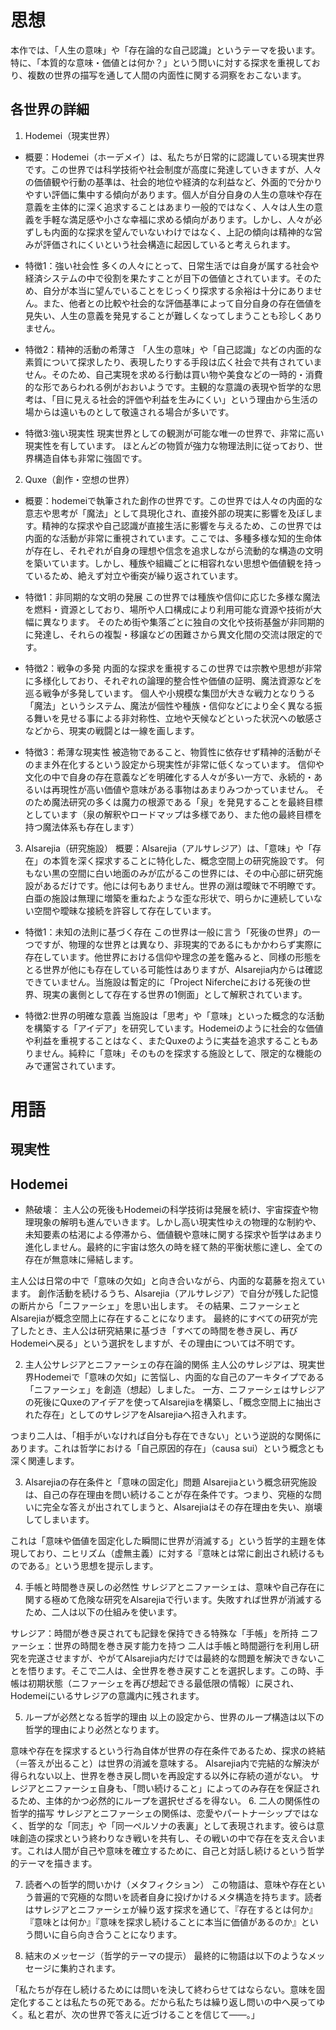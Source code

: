 # 思想
本作では、「人生の意味」や「存在論的な自己認識」というテーマを扱います。特に、「本質的な意味・価値とは何か？」という問いに対する探求を重視しており、複数の世界の描写を通して人間の内面性に関する洞察をおこないます。

## 各世界の詳細
1. Hodemei（現実世界）
- 概要：Hodemei（ホーデメイ）は、私たちが日常的に認識している現実世界です。この世界では科学技術や社会制度が高度に発達していきますが、人々の価値観や行動の基準は、社会的地位や経済的な利益など、外面的で分かりやすい評価に集中する傾向があります。個人が自分自身の人生の意味や存在意義を主体的に深く追求することはあまり一般的ではなく、人々は人生の意義を手軽な満足感や小さな幸福に求める傾向があります。しかし、人々が必ずしも内面的な探求を望んでいないわけではなく、上記の傾向は精神的な営みが評価されにくいという社会構造に起因していると考えられます。

- 特徴1：強い社会性
多くの人々にとって、日常生活では自身が属する社会や経済システムの中で役割を果たすことが目下の価値とされています。そのため、自分が本当に望んでいることをじっくり探求する余裕は十分にありません。また、他者との比較や社会的な評価基準によって自分自身の存在価値を見失い、人生の意義を発見することが難しくなってしまうことも珍しくありません。

- 特徴2：精神的活動の希薄さ
「人生の意味」や「自己認識」などの内面的な素質について探求したり、表現したりする手段は広く社会で共有されていません。そのため、自己実現を求める行動は買い物や美食などの一時的・消費的な形であらわれる例がおおいようです。主観的な意識の表現や哲学的な思考は、「目に見える社会的評価や利益を生みにくい」という理由から生活の場からは遠いものとして敬遠される場合が多いです。

- 特徴3:強い現実性
現実世界としての観測が可能な唯一の世界で、非常に高い現実性を有しています。
ほとんどの物質が強力な物理法則に従っており、世界構造自体も非常に強固です。

2. Quxe（創作・空想の世界）
- 概要：hodemeiで執筆された創作の世界です。この世界では人々の内面的な意志や思考が「魔法」として具現化され、直接外部の現実に影響を及ぼします。精神的な探求や自己認識が直接生活に影響を与えるため、この世界では内面的な活動が非常に重視されています。ここでは、多種多様な知的生命体が存在し、それぞれが自身の理想や信念を追求しながら流動的な構造の文明を築いています。しかし、種族や組織ごとに相容れない思想や価値観を持っているため、絶えず対立や衝突が繰り返されています。

- 特徴1：非同期的な文明の発展
この世界では種族や信仰に応じた多様な魔法を燃料・資源としており、場所や人口構成により利用可能な資源や技術が大幅に異なります。
そのため街や集落ごとに独自の文化や技術基盤が非同期的に発達し、それらの複製・移譲などの困難さから異文化間の交流は限定的です。

- 特徴2：戦争の多発
内面的な探求を重視するこの世界では宗教や思想が非常に多様化しており、それぞれの論理的整合性や価値の証明、魔法資源などを巡る戦争が多発しています。
個人や小規模な集団が大きな戦力となりうる「魔法」というシステム、魔法が個性や種族・信仰などにより全く異なる振る舞いを見せる事による非対称性、立地や天候などといった状況への敏感さなどから、現実の戦闘とは一線を画します。

- 特徴3：希薄な現実性
被造物であること、物質性に依存せず精神的活動がそのまま外在化するという設定から現実性が非常に低くなっています。
信仰や文化の中で自身の存在意義などを明確化する人々が多い一方で、永続的・あるいは再現性が高い価値や意味がある事物はあまりみつかっていません。
そのため魔法研究の多くは魔力の根源である「泉」を発見することを最終目標としています（泉の解釈やロードマップは多様であり、また他の最終目標を持つ魔法体系も存在します）

3. Alsarejia（研究施設）
概要：Alsarejia（アルサレジア）は、「意味」や「存在」の本質を深く探求することに特化した、概念空間上の研究施設です。
何もない黒の空間に白い地面のみが広がるこの世界には、その中心部に研究施設があるだけです。他には何もありません。世界の淵は曖昧で不明瞭です。
白亜の施設は無理に増築を重ねたような歪な形状で、明らかに連続していない空間や曖昧な接続を許容して存在しています。

- 特徴1：未知の法則に基づく存在
この世界は一般に言う「死後の世界」の一つですが、物理的な世界とは異なり、非現実的であるにもかかわらず実際に存在しています。他世界における信仰や理念の差を鑑みると、同様の形態をとる世界が他にも存在している可能性はありますが、Alsarejia内からは確認できていません。当施設は暫定的に「Project Nifercheにおける死後の世界、現実の裏側として存在する世界の1側面」として解釈されています。

- 特徴2:世界の明確な意義
当施設は「思考」や「意味」といった概念的な活動を構築する「アイデア」を研究しています。Hodemeiのように社会的な価値や利益を重視することはなく、またQuxeのように実益を追求することもありません。純粋に「意味」そのものを探求する施設として、限定的な機能のみで運営されています。


# 用語

## 現実性

## Hodemei
- 熱破壊：
主人公の死後もHodemeiの科学技術は発展を続け、宇宙探査や物理現象の解明も進んでいきます。しかし高い現実性ゆえの物理的な制約や、未知要素の枯渇による停滞から、価値観や意味に関する探求や哲学はあまり進化しません。最終的に宇宙は悠久の時を経て熱的平衡状態に達し、全ての存在が無意味に帰結します。



主人公は日常の中で「意味の欠如」と向き合いながら、内面的な葛藤を抱えています。
創作活動を続けるうち、Alsarejia（アルサレジア）で自分が残した記憶の断片から「ニファーシェ」を思い出します。
その結果、ニファーシェとAlsarejiaが概念空間上に存在することになります。
最終的にすべての研究が完了したとき、主人公は研究結果に基づき「すべての時間を巻き戻し、再びHodemeiへ戻る」という選択をしますが、その理由については不明です。


2. 主人公サレジアとニファーシェの存在論的関係
主人公のサレジアは、現実世界Hodemeiで「意味の欠如」に苦悩し、内面的な自己のアーキタイプである「ニファーシェ」を創造（想起）しました。
一方、ニファーシェはサレジアの死後にQuxeのアイデアを使ってAlsarejiaを構築し、「概念空間上に抽出された存在」としてのサレジアをAlsarejiaへ招き入れます。

つまり二人は、「相手がいなければ自分も存在できない」という逆説的な関係にあります。これは哲学における「自己原因的存在」（causa sui）という概念とも深く関連します。

3. Alsarejiaの存在条件と「意味の固定化」問題
Alsarejiaという概念研究施設は、自己の存在理由を問い続けることが存在条件です。つまり、究極的な問いに完全な答えが出されてしまうと、Alsarejiaはその存在理由を失い、崩壊してしまいます。

これは「意味や価値を固定化した瞬間に世界が消滅する」という哲学的主題を体現しており、ニヒリズム（虚無主義）に対する『意味とは常に創出され続けるものである』という思想を提示します。

4. 手帳と時間巻き戻しの必然性
サレジアとニファーシェは、意味や自己存在に関する極めて危険な研究をAlsarejiaで行います。失敗すれば世界が消滅するため、二人は以下の仕組みを使います。

サレジア：時間が巻き戻されても記録を保持できる特殊な「手帳」を所持
ニファーシェ：世界の時間を巻き戻す能力を持つ
二人は手帳と時間遡行を利用し研究を完遂させますが、やがてAlsarejia内だけでは最終的な問題を解決できないことを悟ります。そこで二人は、全世界を巻き戻すことを選択します。この時、手帳は初期状態（ニファーシェを再び想起できる最低限の情報）に戻され、Hodemeiにいるサレジアの意識内に残されます。

5. ループが必然となる哲学的理由
以上の設定から、世界のループ構造は以下の哲学的理由により必然となります。

意味や存在を探求するという行為自体が世界の存在条件であるため、探求の終結（＝答えが出ること）は世界の消滅を意味する。
Alsarejia内で完結的な解決が得られない以上、世界を巻き戻し問いを再設定する以外に存続の道がない。
サレジアとニファーシェ自身も、「問い続けること」によってのみ存在を保証されるため、主体的かつ必然的にループを選択せざるを得ない。
6. 二人の関係性の哲学的描写
サレジアとニファーシェの関係は、恋愛やパートナーシップではなく、哲学的な「同志」や「同一ペルソナの表裏」として表現されます。彼らは意味創造の探求という終わりなき戦いを共有し、その戦いの中で存在を支え合います。これは人間が自己や意味を確立するために、自己と対話し続けるという哲学的テーマを描きます。

7. 読者への哲学的問いかけ（メタフィクション）
この物語は、意味や存在という普遍的で究極的な問いを読者自身に投げかけるメタ構造を持ちます。読者はサレジアとニファーシェが繰り返す探求を通じて、『存在するとは何か』『意味とは何か』『意味を探求し続けることに本当に価値があるのか』という問いに自ら向き合うことになります。

8. 結末のメッセージ（哲学的テーマの提示）
最終的に物語は以下のようなメッセージに集約されます。

「私たちが存在し続けるためには問いを決して終わらせてはならない。意味を固定化することは私たちの死である。だから私たちは繰り返し問いの中へ戻ってゆく。私と君が、次の世界で答えに近づけることを信じて――。」

